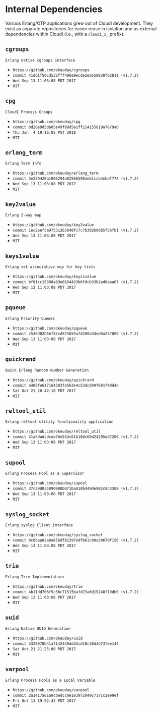 Internal Dependencies
=====================

Various Erlang/OTP applications grew out of CloudI development.
They exist as separate repositories for easier reuse in isolation and
as external dependencies within CloudI (i.e., with a `cloudi_x_` prefix).

`cgroups`
---------
`Erlang native cgroups interface`

- `https://github.com/okeuday/cgroups`
- `commit 41d61f50cd532fff496e9ecde2ea558838fd2811 (v1.7.2)`
- `Wed Sep 13 11:03:08 PDT 2017`
- `MIT`

`cpg`
-----
`CloudI Process Groups`

- `https://github.com/okeuday/cpg`
- `commit bd20e9d5da05e49f99d5a1ff214155819a7679a0`
- `Thu Jan  4 19:16:05 PST 2018`
- `MIT`

`erlang_term`
-------------
`Erlang Term Info`

- `https://github.com/okeuday/erlang_term`
- `commit 3e239420a1866294a82566598aeb1ccb4ebdf774 (v1.7.2)`
- `Wed Sep 13 11:03:08 PDT 2017`
- `MIT`

`key2value`
-----------
`Erlang 2-way map`

- `https://github.com/okeuday/key2value`
- `commit 1ec2eefca97531265b48fc7c7b302b0d85f5bfb1 (v1.7.2)`
- `Wed Sep 13 11:03:08 PDT 2017`
- `MIT`

`keys1value`
------------
`Erlang set associative map for key lists`

- `https://github.com/okeuday/keys1value`
- `commit bf81cc15898a83e0164433b6fdcb33b2ed0aaa67 (v1.7.2)`
- `Wed Sep 13 11:03:08 PDT 2017`
- `MIT`

`pqueue`
--------
`Erlang Priority Queues`

- `https://github.com/okeuday/pqueue`
- `commit c536d02b6bf82cd573655afd200a34ed0a257009 (v1.7.2)`
- `Wed Sep 13 11:03:08 PDT 2017`
- `MIT`

`quickrand`
-----------
`Quick Erlang Random Number Generation`

- `https://github.com/okeuday/quickrand`
- `commit a405fe6171643837a563e4c53dcd49f691f40d4a`
- `Sat Oct 21 20:42:18 PDT 2017`
- `MIT`

`reltool_util`
--------------
`Erlang reltool utility functionality application`

- `https://github.com/okeuday/reltool_util`
- `commit 41a5dadcdcee76e543c61b100c69d24295ed7206 (v1.7.2)`
- `Wed Sep 13 11:03:08 PDT 2017`
- `MIT`

`supool`
--------
`Erlang Process Pool as a Supervisor`

- `https://github.com/okeuday/supool`
- `commit 37ca9d0a5090980b071ba818b449de902c0c3308 (v1.7.2)`
- `Wed Sep 13 11:03:08 PDT 2017`
- `MIT`

`syslog_socket`
---------------
`Erlang syslog Client Interface`

- `https://github.com/okeuday/syslog_socket`
- `commit 9c6baa02a0a656df81297e9fb61c90a38670f156 (v1.7.2)`
- `Wed Sep 13 11:03:08 PDT 2017`
- `MIT`

`trie`
------
`Erlang Trie Implementation`

- `https://github.com/okeuday/trie`
- `commit 4b11dd706f5c36c71515bafd23a6d19248f19db6 (v1.7.2)`
- `Wed Sep 13 11:03:08 PDT 2017`
- `MIT`

`uuid`
------
`Erlang Native UUID Generation`

- `https://github.com/okeuday/uuid`
- `commit 3328978b41a7142439dd32cd18c38d4d73fee144`
- `Sat Oct 21 21:25:00 PDT 2017`
- `MIT`

`varpool`
---------
`Erlang Process Pools as a Local Variable`

- `https://github.com/okeuday/varpool`
- `commit 2a1417a61a9cbedcc0e183972049c717cc2e99ef`
- `Fri Oct 13 19:52:42 PDT 2017`
- `MIT`

